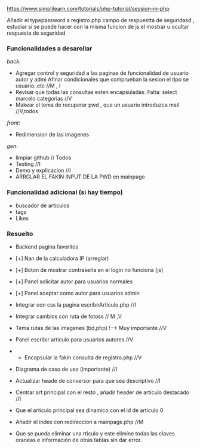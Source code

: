 https://www.simplilearn.com/tutorials/php-tutorial/session-in-php

Añadir el typepassword a registro.php campo de respuestta de seguridasd , estudiar si se puede hacer con la misma funcion de js el mostrar u ocultar respuesta de seguridad

### Funcionalidades a desarollar
*back*:
  + Agregar control y seguridad a las paginas de funcionalidad de usuario autor y admi Afinar condicionales que comprueban la sesion el tipo se usuario..etc //M , I
  + Revisar que todas las consultas esten encapsuladas: Falta: select marcelo categorias //V
  + Makear el tema de recuperar pwd , que un usuario introduzca mail //V,todos

*front*:
  + Redimension de las imagenes

*gen*:
  + limpiar github // Todos
  + Testing //I
  + Demo y explicacion //I
  + ARRGLAR EL FAKIN INPUT DE LA PWD en mainpage
    
    
### Funcionalidad adicional (si hay tiempo)
  + buscador de articulos
  + tags
  + Likes

### Resuelto
  + Backend pagina favoritos
  + [+] Nan de la calculadora IP (arreglar)
  + [+] Boton de mostrar contraseña en el login no funciona (js)
  + [+] Panel solicitar autor para usuarios normales
  + [+] Panel aceptar como autor para usuarios admin
  + Integrar con css la pagina escribirArticulo.php //I
  + Integrar cambios con ruta de fotoss // M ,V
  + Tema rutas de las imagenes (bd,php) !--> Muy importante //V
  + Panel escribir articulo para usuarios autores //V
  +  + Encapsular la fakin consulta de registro.php //V
  + Diagrama de caso de uso (importante) //I
  + Actualizar heade de conversor para que sea descriptivo //I
  + Centrar art principal con el resto , añadir header de articulo destacado //I

  + Que el articulo principal sea dinamico con el id de articulo 0
  + Añadir el index con redireccion a mainpage.php //M
  + Que se pueda eliminar una rticulo y este elimine todas las claves oraneas e información de otras tablas sin dar error.
